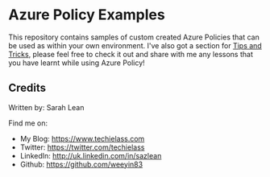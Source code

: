 # Azure Policy Examples

This repository contains samples of custom created Azure Policies that can be used as within your own environment.  I've also got a section for [Tips and Tricks](../master/1-tips-and-tricks/README.md), please feel free to check it out and share with me any lessons that you have learnt while using Azure Policy!

## Credits
Written by: Sarah Lean

Find me on:

* My Blog: https://www.techielass.com
* Twitter: https://twitter.com/techielass
* LinkedIn: http://uk.linkedin.com/in/sazlean
* Github: https://github.com/weeyin83
